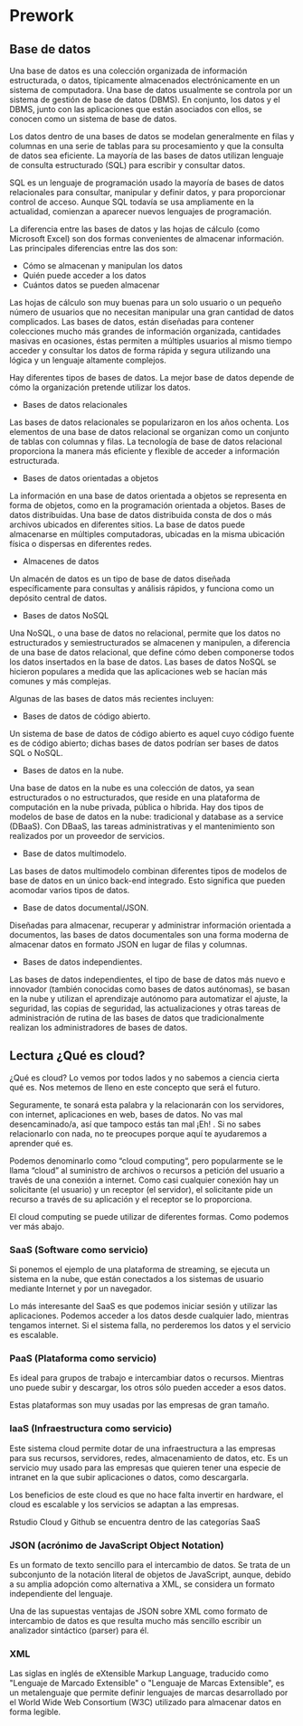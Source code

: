 # Prework

## Base de datos

Una base de datos es una colección organizada de información estructurada, o datos, típicamente almacenados electrónicamente en un sistema de computadora. Una base de datos usualmente se controla por un sistema de gestión de base de datos (DBMS). En conjunto, los datos y el DBMS, junto con las aplicaciones que están asociados con ellos, se conocen como un sistema de base de datos.

Los datos dentro de una bases de datos se modelan generalmente en filas y columnas en una serie de tablas para su procesamiento y que la consulta de datos sea eficiente. La mayoría de las bases de datos utilizan lenguaje de consulta estructurado (SQL) para escribir y consultar datos.

SQL es un lenguaje de programación usado la mayoría de bases de datos relacionales para consultar, manipular y definir datos, y para proporcionar control de acceso. Aunque SQL todavía se usa ampliamente en la actualidad, comienzan a aparecer nuevos lenguajes de programación.

La diferencia entre las bases de datos y las hojas de cálculo (como Microsoft Excel) son dos formas convenientes de almacenar información. Las principales diferencias entre las dos son:

- Cómo se almacenan y manipulan los datos
- Quién puede acceder a los datos
- Cuántos datos se pueden almacenar

Las hojas de cálculo son muy buenas para un solo usuario o un pequeño número de usuarios que no necesitan manipular una gran cantidad de datos complicados. Las bases de datos, están diseñadas para contener colecciones mucho más grandes de información organizada, cantidades masivas en ocasiones, éstas permiten a múltiples usuarios al mismo tiempo acceder y consultar los datos de forma rápida y segura utilizando una lógica y un lenguaje altamente complejos.

Hay diferentes tipos de bases de datos. La mejor base de datos depende de cómo la organización pretende utilizar los datos.

- Bases de datos relacionales 

Las bases de datos relacionales se popularizaron en los años ochenta. Los elementos de una base de datos relacional se organizan como un conjunto de tablas con columnas y filas. La tecnología de base de datos relacional proporciona la manera más eficiente y flexible de acceder a información estructurada.

- Bases de datos orientadas a objetos

La información en una base de datos orientada a objetos se representa en forma de objetos, como en la programación orientada a objetos.
Bases de datos distribuidas. Una base de datos distribuida consta de dos o más archivos ubicados en diferentes sitios. La base de datos puede almacenarse en múltiples computadoras, ubicadas en la misma ubicación física o dispersas en diferentes redes.

- Almacenes de datos

Un almacén de datos es un tipo de base de datos diseñada específicamente para consultas y análisis rápidos, y funciona como un depósito central de datos.

- Bases de datos NoSQL

Una NoSQL, o una base de datos no relacional, permite que los datos no estructurados y semiestructurados se almacenen y manipulen, a diferencia de una base de datos relacional, que define cómo deben componerse todos los datos insertados en la base de datos. Las bases de datos NoSQL se hicieron populares a medida que las aplicaciones web se hacían más comunes y más complejas.

Algunas de las bases de datos más recientes incluyen:

- Bases de datos de código abierto. 

Un sistema de base de datos de código abierto es aquel cuyo código fuente es de código abierto; dichas bases de datos podrían ser bases de datos SQL o NoSQL.

- Bases de datos en la nube.

Una base de datos en la nube es una colección de datos, ya sean estructurados o no estructurados, que reside en una plataforma de computación en la nube privada, pública o híbrida. Hay dos tipos de modelos de base de datos en la nube: tradicional y database as a service (DBaaS). Con DBaaS, las tareas administrativas y el mantenimiento son realizados por un proveedor de servicios.

- Base de datos multimodelo. 

Las bases de datos multimodelo combinan diferentes tipos de modelos de base de datos en un único back-end integrado. Esto significa que pueden acomodar varios tipos de datos.

- Base de datos documental/JSON. 

Diseñadas para almacenar, recuperar y administrar información orientada a documentos, las bases de datos documentales son una forma moderna de almacenar datos en formato JSON en lugar de filas y columnas.

- Bases de datos independientes. 

Las bases de datos independientes, el tipo de base de datos más nuevo e innovador (también conocidas como bases de datos autónomas), se basan en la nube y utilizan el aprendizaje autónomo para automatizar el ajuste, la seguridad, las copias de seguridad, las actualizaciones y otras tareas de administración de rutina de las bases de datos que tradicionalmente realizan los administradores de bases de datos.

## Lectura ¿Qué es cloud?

¿Qué es cloud? Lo vemos por todos lados y no sabemos a ciencia cierta qué es. Nos metemos de lleno en este concepto que será el futuro.

Seguramente, te sonará esta palabra y la relacionarán con los servidores, con internet, aplicaciones en web, bases de datos. No vas mal desencaminado/a, así que tampoco estás tan mal ¡Eh! . Si no sabes relacionarlo con nada, no te preocupes porque aquí te ayudaremos a aprender qué es.

Podemos denominarlo como “cloud computing“, pero popularmente se le llama “cloud” al suministro de archivos o recursos a petición del usuario a través de una conexión a internet. Como casi cualquier conexión hay un solicitante (el usuario) y un receptor (el servidor), el solicitante pide un recurso a través de su aplicación y el receptor se lo proporciona.

El cloud computing se puede utilizar de diferentes formas. Como podemos ver más abajo.

### SaaS (Software como servicio)

Si ponemos el ejemplo de una plataforma de streaming, se ejecuta un sistema en la nube, que están conectados a los sistemas de usuario mediante Internet y por un navegador.

Lo más interesante del SaaS es que podemos iniciar sesión y utilizar las aplicaciones. Podemos acceder a los datos desde cualquier lado, mientras tengamos internet. Si el sistema falla, no perderemos los datos y el servicio es escalable.

### PaaS (Plataforma como servicio)

Es ideal para grupos de trabajo e intercambiar datos o recursos. Mientras uno puede subir y descargar, los otros sólo pueden acceder a esos datos.

Estas plataformas son muy usadas por las empresas de gran tamaño.

### IaaS (Infraestructura como servicio)

Este sistema cloud permite dotar de una infraestructura a las empresas para sus recursos, servidores, redes, almacenamiento de datos, etc. Es un servicio muy usado para las empresas que quieren tener una especie de intranet en la que subir aplicaciones o datos, como descargarla.

Los beneficios de este cloud es que no hace falta invertir en hardware, el cloud es escalable y los servicios se adaptan a las empresas.

Rstudio Cloud y Github se encuentra dentro de las categorías SaaS

### JSON (acrónimo de JavaScript Object Notation)

Es un formato de texto sencillo para el intercambio de datos. Se trata de un subconjunto de la notación literal de objetos de JavaScript, aunque, debido a su amplia adopción como alternativa a XML, se considera un formato independiente del lenguaje.

Una de las supuestas ventajas de JSON sobre XML como formato de intercambio de datos es que resulta mucho más sencillo escribir un analizador sintáctico (parser) para él.

### XML

Las siglas en inglés de eXtensible Markup Language, traducido como "Lenguaje de Marcado Extensible" o "Lenguaje de Marcas Extensible", es un metalenguaje que permite definir lenguajes de marcas desarrollado por el World Wide Web Consortium (W3C) utilizado para almacenar datos en forma legible.
